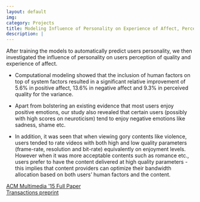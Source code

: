 ```yaml
---
layout: default
img: 
category: Projects
title: Modeling Influence of Personality on Experience of Affect, Perception of Quality and Enjoyment in Multimedia   
description: |
---
```

After training the models to automatically predict users personality, we then investigated the influence of personality on users perception of quality and experience of affect.    

  * Computational modeling showed that the inclusion of human factors on top of system factors resulted in a significant relative improvement of 5.6% in positive affect, 13.6% in negative affect and 9.3% in perceived quality for the variance.    
 
  * Apart from bolstering an existing evidence that most users enjoy positive emotions, our study also revealed that certain users (possibly with high scores on neuroticism) tend to enjoy negative emotions like sadness, shame etc.     
 
  * In addition, it was seen that when viewing gory contents like violence, users tended to rate videos with both high and low quality parameters (frame-rate, resolution and bit-rate) equivalently on enjoyment levels. However when it was more acceptable contents such as romance etc., users prefer to have the content delivered at high quality parameters - this implies that content providers can optimize their bandwidth allocation based on both users’ human factors and the content.     

[ACM Multimedia '15 Full Paper](https://www.dropbox.com/s/3n52o4gcyjswtg0/ACM_MM_2015.pdf?dl=1)    
[Transactions preprint](https://www.dropbox.com/s/m8l13n35umpchq2/bare_jrnl.pdf?dl=1)  
